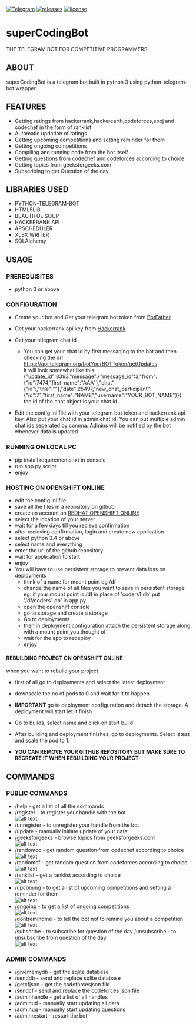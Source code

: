 [![Telegram](https://img.shields.io/badge/Telegram-Bot-blue.svg)](https://t.me/SuperCodeBot) [![releases](https://img.shields.io/github/release/Gotham13121997/superCodingBot.svg)](https://github.com/Gotham13121997/superCodingBot/releases/tag/v2) [![license](https://img.shields.io/cocoapods/l/AFNetworking.svg)](https://github.com/Gotham13121997/superCodingBot/blob/master/LICENSE)
# superCodingBot  

THE TELEGRAM BOT FOR COMPETITIVE PROGRAMMERS  
 
## ABOUT
superCodingBot is a telegram bot built in python 3 using python-telegram-bot wrapper.

## FEATURES
* Getting ratings from hackerrank,hackerearth,codeforces,spoj and codechef in the form of ranklist  
* Automatic updation of ratings
* Getting upcoming competitions and setting reminder for them
* Getting ongoing competitions
* Compiling and running code from the bot itself
* Getting questions from codechef and codeforces according to choice
* Getting topics from geeksforgeeks.com
* Subscribing to get Question of the day 

## LIBRARIES USED
* PYTHON-TELEGRAM-BOT  
* HTML5LIB  
* BEAUTIFUL SOUP  
* HACKERRANK API  
* APSCHEDULER  
* XLSX WRITER  
* SQLAlchemy
  
## USAGE
### PREREQUISITES
* python 3 or above

### CONFIGURATION
* Create your bot and Get your telegram bot token from [BotFather](https://core.telegram.org/bots#botfather)
* Get your hackerrank api key from [Hackerrank](https://www.hackerrank.com/api)
* Get your telegram chat id
   * You can get your chat id by first messaging to the bot and then checking the url https://api.telegram.org/botYourBOTToken/getUpdates  
It will look somewhat like this  
{"update_id":8393,"message":{"message_id":3,"from":{"id":7474,"first_name":"AAA"},"chat":{"id":,"title":""},"date":25497,"new_chat_participant":{"id":71,"first_name":"NAME","username":"YOUR_BOT_NAME"}}}  
the id of the chat object is your chat id  

* Edit the config.ini file with your telegram bot token and hackerrank api key. Also put your chat id in admin chat id. You can put multiple admin chat ids seperated by comma. Admins will be notified by the bot whenever data is updated  

### RUNNING ON LOCAL PC
* pip install requirements.txt in console
* run app.py script
* enjoy

### HOSTING ON OPENSHIFT ONLINE
* edit the config.ini file
* save all the files in a repository on github  
* create an account on [REDHAT OPENSHIFT ONLINE](https://www.openshift.com)
* select the location of your server 
* wait for a few days till you recieve confirmation
* after recieving confirmation, login and create new application
* select python 3.4 or above
* select name and everything
* enter the url of the github repository
* wait for application to start
* enjoy
* You will have to use persistent storage to prevent data loss on deployments
  * think of a name for mount point eg /df
  * change the name of all files you want to save in persistent storage eg. if your mount point is /df
in place of 'coders1.db' put '/df/coders1.db' in app.py
  * open the openshift console
  * go to storage and create a storage
  * Go to deployments
  * then in deployment configuration attach the persistent storage along with a mount point you thought of
  * wait for the app to redeploy
  * enjoy

#### REBUILDING PROJECT ON OPENSHIFT ONLINE  
when you want to rebuild your project  

* first of all go to deployments and select the latest deployment
* downscale the no of pods to 0 and wait for it to happen
*  **IMPORTANT** go to deployment configuration and detach the storage. A deployment will start let it finish
* Go to builds, select name and click on start build
* After building and deployment finishes, go to deployments. Select latest and scale the pod to 1.  

* **YOU CAN REMOVE YOUR GITHUB REPOSITORY BUT MAKE SURE TO RECREATE IT WHEN REBUILDING YOUR PROJECT**

## COMMANDS
### PUBLIC COMMANDS
* /help - get a list of all the commands
* /register - to register your handle with the bot  
![alt text](https://github.com/Gotham13121997/superCodingBot/blob/master/gifs/register.gif)  
* /unregister - to unregister your handle from the bot
* /update - manually initiate update of your data
* /geeksforgeeks - browse topics from geeksforgeeks.com  
![alt text](https://github.com/Gotham13121997/superCodingBot/blob/master/gifs/geeksforgeeks.gif)  
* /randomcc - get random question from codechef according to choice  
![alt text](https://github.com/Gotham13121997/superCodingBot/blob/master/gifs/randomcc.gif)  
* /randomcf - get random question from codeforces according to choice  
![alt text](https://github.com/Gotham13121997/superCodingBot/blob/master/gifs/randomcf.gif)  
* /ranklist - get a ranklist according to choice  
![alt text](https://github.com/Gotham13121997/superCodingBot/blob/master/gifs/ranklist.jpeg)  
* /upcoming - to get a list of upcoming competitions and setting a reminder for them  
![alt text](https://github.com/Gotham13121997/superCodingBot/blob/master/gifs/upcoming.gif)  
* /ongoing - to get a list of ongoing competitions  
![alt text](https://github.com/Gotham13121997/superCodingBot/blob/master/gifs/ongoing.gif)  
/dontremindme - to tell the bot not to remind you about a competition  
![alt text](https://github.com/Gotham13121997/superCodingBot/blob/master/gifs/dontremindme.gif)  
/subscribe - to subscribe for question of the day
/unsubscribe - to unsubscribe from question of the day  
![alt text](https://github.com/Gotham13121997/superCodingBot/blob/master/gifs/subscribe.gif)  

### ADMIN COMMANDS
* /givememydb - get the sqlite database
* /senddb - send and replace sqlite database
* /getcfjson - get the codeforcesjson file
* /sendcf - send and replace the codeforces json file
* /adminhandle - get a list of all handles
* /adminud - manually start updating all data
* /adminuq - manually start updating questions
* /adminrestart - restart the bot
